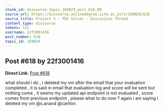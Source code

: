 ```yaml
---
chunk_id: discourse_topic_169029_post_618_00
source_url: https://discourse.onlinedegree.iitm.ac.in/t/169029/618
source_title: Project 2 - TDS Solver - Discussion Thread
content_type: discourse
tokens: 111
username: 22f3001416
post_number: 618
topic_id: 169029
---
```


## Post #618 by 22f3001416

**Direct Link**: [Post #618](https://discourse.onlinedegree.iitm.ac.in/t/169029/618)

what should i do , i deleted my vm after the email that your evaluation completed , it is said in email that evaluation log and score will be sent but nothing come , it seems my updated api endpoint is not evaluated , score comes from previous endpoint , please what to do now ? again i am saying i deleted my vm @s.anand @carlton
